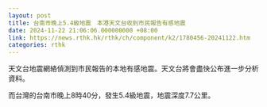 ```yaml
---
layout: post
title: 台南市晚上5.4級地震　本港天文台收到市民報告有感地震
date: 2024-11-22 21:06:06.000000000 +08:00
link: https://news.rthk.hk/rthk/ch/component/k2/1780456-20241122.htm
categories: rthk
---
```


天文台地震網絡偵測到市民報告的本地有感地震。天文台將會盡快公布進一步分析資料。

而台灣的台南市晚上8時40分，發生5.4級地震，地震深度7.7公里。
